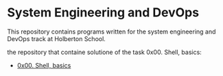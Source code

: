 # System Engineering and DevOps

This repository contains programs written for the system engineering and DevOps track at Holberton School.

the repository that containe solutione of the task 0x00. Shell, basics:
* [0x00. Shell, basics](./0x00-shell_basics)

